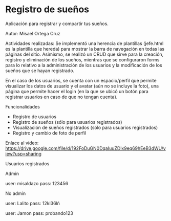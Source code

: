 # Registro de sueños 
Aplicación para registrar y compartir tus sueños.

Autor: Misael Ortega Cruz

Actividades realizadas: Se implementó una herencia de plantillas (jefe.html es la plantilla que hereda) para mostrar la barra de navegación en todas las páginas del sitio.
Asimismo, se realizó un CRUD que sirve para la creación, registro y eliminación de los sueños, mientras que se configuraron forms para lo relativo a la administración de los usuarios y la modificación de los sueños que se hayan registrado.

En el caso de los usuarios, se cuenta con un espacio/perfil que permite visualizar los datos de usuario y el avatar (aún no se incluye la foto), una página que permite hacer el login (en la que se ubicó un botón para registrar usuarios en caso de que no tengan cuenta).

Funcionalidades
- Registro de usuarios
- Registro de sueños (sólo para usuarios registrados)
- Visualización de sueños registrados (sólo para usuarios registrados)
- Registro y cambio de foto de perfil

Enlace al vídeo: https://drive.google.com/file/d/192FoDuGN0DqaIuuZDlx9eq69hEeB3dWU/view?usp=sharing

Usuarios registrados

Admin

user: misaldazo
pass: 123456

No admin

user: Lalito
pass: 12kl36lñ

user: Jamon
pass: probando123

